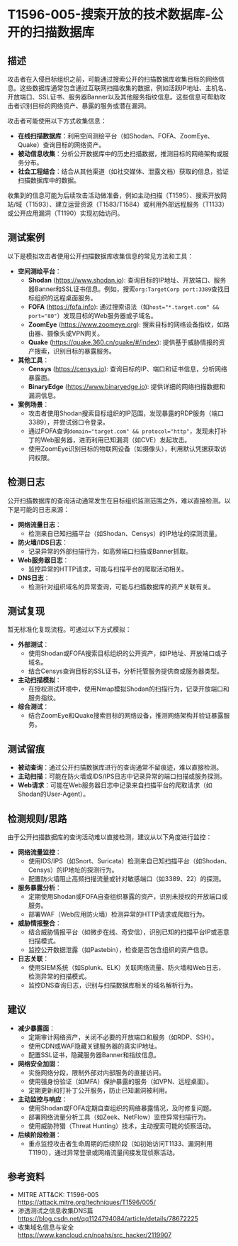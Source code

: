 # T1596-005-搜索开放的技术数据库-公开的扫描数据库

## 描述
攻击者在入侵目标组织之前，可能通过搜索公开的扫描数据库收集目标的网络信息。这些数据库通常包含通过互联网扫描收集的数据，例如活跃IP地址、主机名、开放端口、SSL证书、服务器Banner以及其他服务指纹信息。这些信息可帮助攻击者识别目标的网络资产、暴露的服务或潜在漏洞。

攻击者可能使用以下方式收集信息：
- **在线扫描数据库**：利用空间测绘平台（如Shodan、FOFA、ZoomEye、Quake）查询目标的网络资产。
- **被动信息收集**：分析公开数据库中的历史扫描数据，推测目标的网络架构或服务分布。
- **社会工程结合**：结合从其他渠道（如社交媒体、泄露文档）获取的信息，验证扫描数据库中的数据。

收集到的信息可能为后续攻击活动做准备，例如主动扫描（T1595）、搜索开放网站/域（T1593）、建立运营资源（T1583/T1584）或利用外部远程服务（T1133）或公开应用漏洞（T1190）实现初始访问。

## 测试案例
以下是模拟攻击者使用公开扫描数据库收集信息的常见方法和工具：
- **空间测绘平台**：
  - **Shodan** (<https://www.shodan.io>): 查询目标的IP地址、开放端口、服务器Banner和SSL证书信息。例如，搜索`org:TargetCorp port:3389`查找目标组织的远程桌面服务。
  - **FOFA** (<https://fofa.info>): 通过搜索语法（如`host="*.target.com" && port="80"`）发现目标的Web服务器或子域名。
  - **ZoomEye** (<https://www.zoomeye.org>): 搜索目标的网络设备指纹，如路由器、摄像头或VPN网关。
  - **Quake** (<https://quake.360.cn/quake/#/index>): 提供基于威胁情报的资产搜索，识别目标的暴露服务。
- **其他工具**：
  - **Censys** (<https://censys.io>): 查询目标的IP、端口和证书信息，分析网络暴露面。
  - **BinaryEdge** (<https://www.binaryedge.io>): 提供详细的网络扫描数据和漏洞信息。
- **案例场景**：
  - 攻击者使用Shodan搜索目标组织的IP范围，发现暴露的RDP服务（端口3389），并尝试弱口令登录。
  - 通过FOFA查询`domain="target.com" && protocol="http"`，发现未打补丁的Web服务器，进而利用已知漏洞（如CVE）发起攻击。
  - 使用ZoomEye识别目标的物联网设备（如摄像头），利用默认凭据获取访问权限。

## 检测日志
公开扫描数据库的查询活动通常发生在目标组织监测范围之外，难以直接检测。以下是可能的日志来源：
- **网络流量日志**：
  - 检测来自已知扫描平台（如Shodan、Censys）的IP地址的探测流量。
- **防火墙/IDS日志**：
  - 记录异常的外部扫描行为，如高频端口扫描或Banner抓取。
- **Web服务器日志**：
  - 监控异常的HTTP请求，可能与扫描平台的爬取活动相关。
- **DNS日志**：
  - 检测针对组织域名的异常查询，可能与扫描数据库的资产关联有关。

## 测试复现
暂无标准化复现流程。可通过以下方式模拟：
- **外部测试**：
  - 使用Shodan或FOFA搜索目标组织的公开资产，如IP地址、开放端口或子域名。
  - 结合Censys查询目标的SSL证书，分析托管服务提供商或服务器类型。
- **主动扫描模拟**：
  - 在授权测试环境中，使用Nmap模拟Shodan的扫描行为，记录开放端口和服务指纹。
- **综合测试**：
  - 结合ZoomEye和Quake搜索目标的网络设备，推测网络架构并验证暴露服务。

## 测试留痕
- **被动查询**：通过公开扫描数据库进行的查询通常不留痕迹，难以直接检测。
- **主动扫描**：可能在防火墙或IDS/IPS日志中记录异常的端口扫描或服务探测。
- **Web请求**：可能在Web服务器日志中记录来自扫描平台的爬取请求（如Shodan的User-Agent）。

## 检测规则/思路
由于公开扫描数据库的查询活动难以直接检测，建议从以下角度进行监控：
- **网络流量监控**：
  - 使用IDS/IPS（如Snort、Suricata）检测来自已知扫描平台（如Shodan、Censys）的IP地址的探测行为。
  - 配置防火墙阻止高频扫描流量或针对敏感端口（如3389、22）的探测。
- **服务暴露分析**：
  - 定期使用Shodan或FOFA自查组织暴露的资产，识别未授权的开放端口或服务。
  - 部署WAF（Web应用防火墙）检测异常的HTTP请求或爬取行为。
- **威胁情报整合**：
  - 结合威胁情报平台（如微步在线、奇安信），识别已知的扫描平台IP或恶意扫描模式。
  - 监控公开数据泄露（如Pastebin），检查是否包含组织的资产信息。
- **日志关联**：
  - 使用SIEM系统（如Splunk、ELK）关联网络流量、防火墙和Web日志，检测异常的扫描模式。
  - 监控DNS查询日志，识别与扫描数据库相关的域名解析行为。

## 建议
- **减少暴露面**：
  - 定期审计网络资产，关闭不必要的开放端口和服务（如RDP、SSH）。
  - 使用CDN或WAF隐藏关键服务器的真实IP地址。
  - 配置SSL证书，隐藏服务器Banner和指纹信息。
- **网络安全加固**：
  - 实施网络分段，限制外部对内部服务的直接访问。
  - 使用强身份验证（如MFA）保护暴露的服务（如VPN、远程桌面）。
  - 定期更新和打补丁公开服务，防止已知漏洞被利用。
- **主动监控与响应**：
  - 使用Shodan或FOFA定期自查组织的网络暴露情况，及时修复问题。
  - 部署网络流量分析工具（如Zeek、NetFlow）监控异常扫描行为。
  - 使用威胁狩猎（Threat Hunting）技术，主动搜索可能的侦察活动。
- **后续阶段检测**：
  - 重点监控攻击者生命周期的后续阶段（如初始访问T1133、漏洞利用T1190），通过异常登录或网络流量间接发现侦察活动。

## 参考资料
- MITRE ATT&CK: T1596-005  
  <https://attack.mitre.org/techniques/T1596/005/>
- 渗透测试之信息收集DNS篇  
  <https://blog.csdn.net/qq1124794084/article/details/78672225>
- 收集域名信息与安全  
  <https://www.kancloud.cn/noahs/src_hacker/2119907>